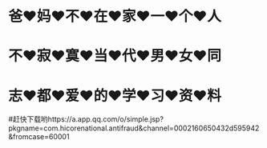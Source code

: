 #  爸️❤妈️❤不️❤在️❤家️❤一️❤个️❤人️                                                                                     
#  不️❤寂️❤寞️❤当️❤代️❤男️❤女️❤同️
#  志️❤都️❤爱️❤的️❤学️❤习️❤资️❤料

#赶快下载哟https://a.app.qq.com/o/simple.jsp?pkgname=com.hicorenational.antifraud&channel=0002160650432d595942&fromcase=60001
